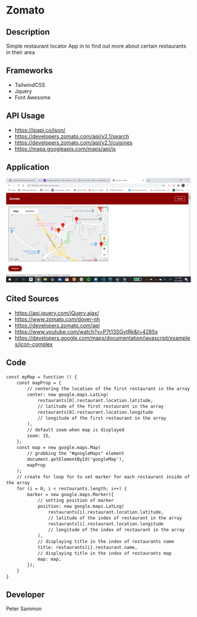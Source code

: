 # Zomato

## Description

<p>Simple restaurant locator App in to find out more about certain restaurants in their area</p>

## Frameworks

- TailwindCSS
- Jquery
- Font Awesome

## API Usage

- https://ipapi.co/json/
- https://developers.zomato.com/api/v2.1/search
- https://developers.zomato.com/api/v2.1/cuisines
- https://maps.googleapis.com/maps/api/js

## Application

![ScreenShot](dist/appExample.png)

## Cited Sources

- https://api.jquery.com/jQuery.ajax/
- https://www.zomato.com/dover-nh
- https://developers.zomato.com/api
- https://www.youtube.com/watch?v=P7t13SGytRk&t=4285s
- https://developers.google.com/maps/documentation/javascript/examples/icon-complex

## Code

```
const myMap = function () {
    const mapProp = {
        // centering the location of the first restaurant in the array
        center: new google.maps.LatLng(
            restaurants[0].restaurant.location.latitude,
            // latitude of the first restaurant in the array
            restaurants[0].restaurant.location.longitude
            // longitude of the first restaurant in the array
        ),
        // default zoom when map is displayed
        zoom: 15,
    };
    const map = new google.maps.Map(
        // grabbing the "#googleMaps" element
        document.getElementById('googleMap'),
        mapProp
    );
    // create for loop for to set marker for each restaurant inside of the array
    for (i = 0; i < restaurants.length; i++) {
        marker = new google.maps.Marker({
            // setting position of marker
            position: new google.maps.LatLng(
                restaurants[i].restaurant.location.latitude,
                // latitude of the index of restaurant in the array
                restaurants[i].restaurant.location.longitude
                // longitude of the index of restaurant in the array
            ),
            // displaying title in the index of restaurants name
            title: restaurants[i].restaurant.name,
            // displaying title in the index of restaurants map
            map: map,
        });
    }
}
```

## Developer

Peter Sammon
